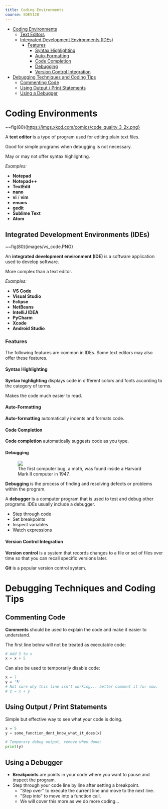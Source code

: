 ```yaml
---
title: Coding Environments
course: SDEV120
---
```


- [Coding Environments](#coding-environments)
  - [Text Editors](#text-editors)
  - [Integrated Development Environments (IDEs)](#integrated-development-environments-ides)
    - [Features](#features)
      - [Syntax Highlighting](#syntax-highlighting)
      - [Auto-Formatting](#auto-formatting)
      - [Code Completion](#code-completion)
      - [Debugging](#debugging)
      - [Version Control Integration](#version-control-integration)
- [Debugging Techniques and Coding Tips](#debugging-techniques-and-coding-tips)
  - [Commenting Code](#commenting-code)
  - [Using Output / Print Statements](#using-output--print-statements)
  - [Using a Debugger](#using-a-debugger)

# Coding Environments

~~fig(80){https://imgs.xkcd.com/comics/code_quality_3_2x.png}

A **text editor** is a type of program used for editing plain text files.

Good for simple programs when debugging is not necessary.

May or may not offer syntax highlighting.

_Examples:_

- **Notepad**
- **Notepad++**
- **TextEdit**
- **nano**
- **vi** / **vim**
- **emacs**
- **gedit**
- **Sublime Text**
- **Atom**

## Integrated Development Environments (IDEs)

~~fig(80){images/vs_code.PNG}

An **integrated development environment (IDE)** is a software application used to develop software.

More complex than a text editor.

_Examples:_

- **VS Code**
- **Visual Studio**
- **Eclipse**
- **NetBeans**
- **IntelliJ IDEA**
- **PyCharm**
- **Xcode**
- **Android Studio**

### Features

The following features are common in IDEs. Some text editors may also offer these features.

#### Syntax Highlighting

**Syntax highlighting** displays code in different colors and fonts according to the category of terms.

Makes the code much easier to read.

#### Auto-Formatting

**Auto-formatting** automatically indents and formats code.

#### Code Completion

**Code completion** automatically suggests code as you type.

#### Debugging

<figure>
    <span>
        <img src="https://images.nationalgeographic.org/image/upload/t_edhub_resource_key_image/v1638888858/EducationHub/photos/computer-bug.jpg" style="">
    </span>
    <figcaption>
        The first computer bug, a moth, was found inside a Harvard Mark II computer in 1947.
    </figcaption>
</figure>

**Debugging** is the process of finding and resolving defects or problems within the program.

A **debugger** is a computer program that is used to test and debug other programs. IDEs usually include a debugger.

- Step through code
- Set breakpoints
- Inspect variables
- Watch expressions

#### Version Control Integration

**Version control** is a system that records changes to a file or set of files over time so that you can recall specific versions later.

**Git** is a popular version control system.

# Debugging Techniques and Coding Tips

## Commenting Code

**Comments** should be used to explain the code and make it easier to understand.

The first line below will not be treated as executable code:

```python
# Add 5 to x
x = x + 5
```

Can also be used to temporarily disable code:

```python
x = 7
y = '5'
# Not sure why this line isn't working... better comment it for now.
# z = x + y
```

## Using Output / Print Statements

Simple but effective way to see what your code is doing.

```python
x = 5
y = some_function_dont_know_what_it_does(x)

# Temporary debug output, remove when done:
print(y)
```

## Using a Debugger

- **Breakpoints** are points in your code where you want to pause and inspect the program.
- Step through your code line by line after setting a breakpoint.
  - "Step over" to execute the current line and move to the next line.
  - "Step into" to move into a function call.
  - We will cover this more as we do more coding...

